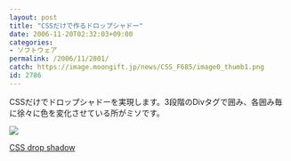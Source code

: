 ```yaml
---
layout: post
title: "CSSだけで作るドロップシャドー"
date: 2006-11-20T02:32:03+09:00
categories:
- ソフトウェア
permalink: /2006/11/2801/
catch: https://image.moongift.jp/news/CSS_F685/image0_thumb1.png
id: 2786
---
```

CSSだけでドロップシャドーを実現します。3段階のDivタグで囲み、各囲み毎に徐々に色を変化させている所がミソです。

[![](https://image.moongift.jp/news/CSS_F685/image0_thumb1.png)](https://image.moongift.jp/news/CSS_F685/image03.png)

 

[CSS drop shadow](http://www.webtoolkit.info/css-drop-shadow.html)

